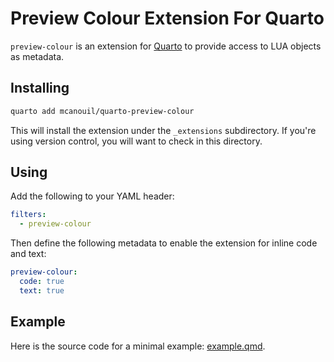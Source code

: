 # Preview Colour Extension For Quarto

`preview-colour` is an extension for [Quarto](https://quarto.org) to provide access to LUA objects as metadata.

## Installing

```bash
quarto add mcanouil/quarto-preview-colour
```

This will install the extension under the `_extensions` subdirectory.
If you're using version control, you will want to check in this directory.

## Using

Add the following to your YAML header:

```yaml
filters:
  - preview-colour
```

Then define the following metadata to enable the extension for inline code and text:

```yaml
preview-colour:
  code: true
  text: true
```

## Example

Here is the source code for a minimal example: [example.qmd](example.qmd).
